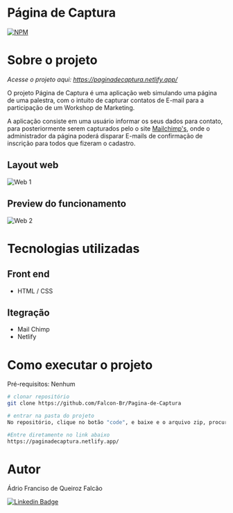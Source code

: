 # Página de Captura
[![NPM](https://img.shields.io/npm/l/react)](https://github.com/Falcon-Br/Pagina-de-Captura/blob/main/LICENSE) 

# Sobre o projeto

*Acesse o projeto aqui: https://paginadecaptura.netlify.app/*

O projeto Página de Captura é uma aplicação web simulando uma página de uma palestra, com o intuito de capturar contatos de E-mail para a participação de um Workshop de Marketing.

A aplicação consiste em uma usuário informar os seus dados para contato, para posteriormente serem capturados pelo o site [Mailchimp's](https://mailchimp.com/pt-br/), onde o administrador da página poderá disparar E-mails de confirmação de inscrição para todos que fizeram o cadastro.

## Layout web
![Web 1](https://github.com/Falcon-Br/Pagina-de-Captura/blob/main/assets/Pagina%20de%20Caputra.png)

## Preview do funcionamento
![Web 2](https://github.com/Falcon-Br/Pagina-de-Captura/blob/main/assets/pagina%20de%20captura%20.gif)


# Tecnologias utilizadas

## Front end
- HTML / CSS 

## Itegração
- Mail Chimp
- Netlify


# Como executar o projeto
Pré-requisitos: Nenhum

```bash
# clonar repositório
git clone https://github.com/Falcon-Br/Pagina-de-Captura

# entrar na pasta do projeto 
No repositório, clique no botão "code", e baixe e o arquivo zip, procure a arquivo "index" e o execute

#Entre diretamente no link abaixo
https://paginadecaptura.netlify.app/
```


# Autor

Ádrio Franciso de Queiroz Falcão

[![Linkedin Badge](https://img.shields.io/badge/-Ádrio%20Falcão-0099ff?style=flat-square&logo=Linkedin&logoColor=white&link=https://www.linkedin.com/in/%C3%A1drio-falc%C3%A3o-6048b850/)](https://www.linkedin.com/in/%C3%A1drio-falc%C3%A3o-6048b850/)
